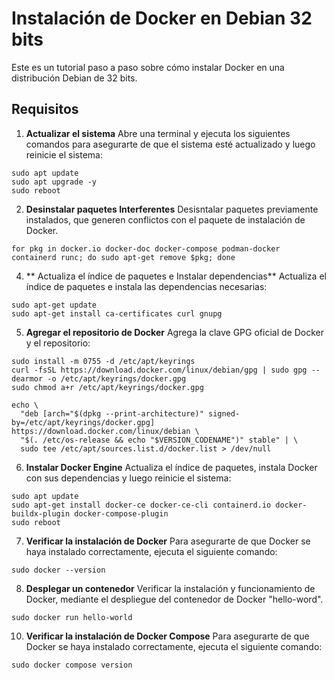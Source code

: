 
# Instalación de Docker en Debian 32 bits

Este es un tutorial paso a paso sobre cómo instalar Docker en una distribución Debian de 32 bits.

## Requisitos

1. **Actualizar el sistema**
Abre una terminal y ejecuta los siguientes comandos para asegurarte de que el sistema esté actualizado y luego reinicie el sistema:
```shell
sudo apt update
sudo apt upgrade -y
sudo reboot
```


2. **Desinstalar paquetes Interferentes**
Desisntalar paquetes previamente instalados, que generen conflictos con el paquete de instalación de Docker.
```shell
for pkg in docker.io docker-doc docker-compose podman-docker containerd runc; do sudo apt-get remove $pkg; done
```



4. ** Actualiza el índice de paquetes e Instalar dependencias**
Actualiza el índice de paquetes e instala las dependencias necesarias:
```shell
sudo apt-get update
sudo apt-get install ca-certificates curl gnupg
```


5. **Agregar el repositorio de Docker**
Agrega la clave GPG oficial de Docker y el repositorio:
```shell
sudo install -m 0755 -d /etc/apt/keyrings
curl -fsSL https://download.docker.com/linux/debian/gpg | sudo gpg --dearmor -o /etc/apt/keyrings/docker.gpg
sudo chmod a+r /etc/apt/keyrings/docker.gpg
```

```shell
echo \
  "deb [arch="$(dpkg --print-architecture)" signed-by=/etc/apt/keyrings/docker.gpg] https://download.docker.com/linux/debian \
  "$(. /etc/os-release && echo "$VERSION_CODENAME")" stable" | \
  sudo tee /etc/apt/sources.list.d/docker.list > /dev/null
```

6. **Instalar Docker Engine**
Actualiza el índice de paquetes, instala Docker con sus dependencias y luego reinicie el sistema:
```shell
sudo apt update
sudo apt-get install docker-ce docker-ce-cli containerd.io docker-buildx-plugin docker-compose-plugin
sudo reboot
```

7. **Verificar la instalación de Docker**
Para asegurarte de que Docker se haya instalado correctamente, ejecuta el siguiente comando:
```shell
sudo docker --version
```
8. **Desplegar un contenedor**
Verificar la instalación y funcionamiento de Docker, mediante el despliegue del contenedor de Docker "hello-word".
```shell
sudo docker run hello-world
```
10. **Verificar la instalación de Docker Compose**
Para asegurarte de que Docker se haya instalado correctamente, ejecuta el siguiente comando:
```shell
sudo docker compose version
```
   

